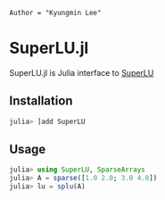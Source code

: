 ```@meta
Author = "Kyungmin Lee"
```

# SuperLU.jl

SuperLU.jl is Julia interface to [SuperLU](https://portal.nersc.gov/project/sparse/superlu/)

## Installation

```julia
julia> ]add SuperLU
```

## Usage

```julia
julia> using SuperLU, SparseArrays
julia> A = sparse([1.0 2.0; 3.0 4.0])
julia> lu = splu(A)
```